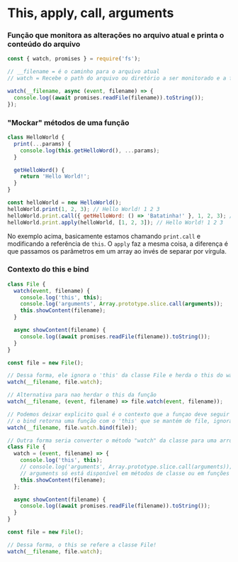 # This, apply, call, arguments

### Função que monitora as alterações no arquivo atual e printa o conteúdo do arquivo

```javascript
const { watch, promises } = require('fs');

// __filename = é o caminho para o arquivo atual
// watch = Recebe o path do arquivo ou diretório a ser monitorado e a função que será executada a cada evento

watch(__filename, async (event, filename) => {
  console.log((await promises.readFile(filename)).toString());
});
```

### "Mockar" métodos de uma função

```javascript
class HelloWorld {
  print(...params) {
    console.log(this.getHelloWord(), ...params);
  }

  getHelloWord() {
    return 'Hello World!';
  }
}

const helloWorld = new HelloWorld();
helloWorld.print(1, 2, 3); // Hello World! 1 2 3
helloWorld.print.call({ getHelloWord: () => 'Batatinha!' }, 1, 2, 3); // Batatinha! 1 2 3
helloWorld.print.apply(helloWorld, [1, 2, 3]); // Hello World! 1 2 3
```

No exemplo acima, basicamente estamos chamando `print.call` e modificando a referência de `this`. O `apply` faz a mesma coisa, a diferença é que passamos os parâmetros em um array ao invés de separar por vírgula.

### Contexto do this e bind

```javascript
class File {
  watch(event, filename) {
    console.log('this', this);
    console.log('arguments', Array.prototype.slice.call(arguments));
    this.showContent(filename);
  }

  async showContent(filename) {
    console.log((await promises.readFile(filename)).toString());
  }
}

const file = new File();

// Dessa forma, ele ignora o 'this' da classe File e herda o this do watch
watch(__filename, file.watch);

// Alternativa para nao herdar o this da função
watch(__filename, (event, filename) => file.watch(event, filename));

// Podemos deixar explicito qual é o contexto que a funçao deve seguir
// o bind retorna uma função com o 'this' que se mantém de file, ignorando o watch
watch(__filename, file.watch.bind(file));

// Outra forma seria converter o método "watch" da classe para uma arrow function:
class File {
  watch = (event, filename) => {
    console.log('this', this);
    // console.log('arguments', Array.prototype.slice.call(arguments));
    // arguments só está disponível em métodos de classe ou em funções (function())
    this.showContent(filename);
  };

  async showContent(filename) {
    console.log((await promises.readFile(filename)).toString());
  }
}

const file = new File();

// Dessa forma, o this se refere a classe File!
watch(__filename, file.watch);
```
